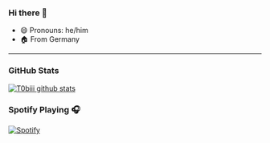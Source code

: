 ### Hi there 👋

<!--
**T0biii/T0biii** is a ✨ _special_ ✨ repository because its `README.md` (this file) appears on your GitHub profile.


- 🔭 I’m currently working on ...
- 🌱 I’m currently learning ...
- 👯 I’m looking to collaborate on ...
- 🤔 I’m looking for help with ...
- 💬 Ask me about ...
- 📫 How to reach me: ...

-->
- 😄 Pronouns: he/him
- 🏠 From Germany

--- 
### GitHub Stats
[![T0biii github stats](https://github-readme-stats.t0biii.dev/api?username=T0biii&show_icons=true&theme=transparent)](https://github.com/T0biii)
### Spotify Playing 🎧
[![Spotify](https://novatorem.t0biii.dev/api/spotify)](https://open.spotify.com/user/tobiasm99)
